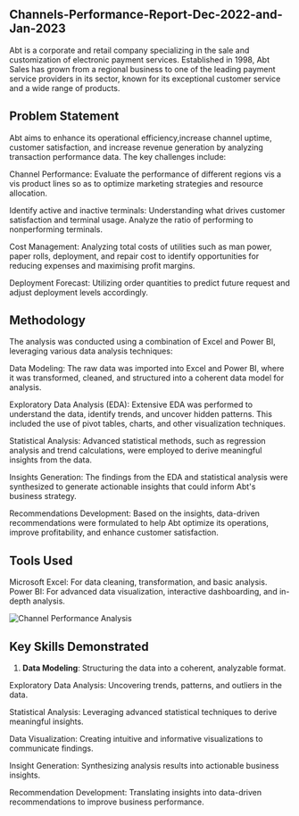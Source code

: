 ## Channels-Performance-Report-Dec-2022-and-Jan-2023

Abt is a corporate and retail company specializing in the sale and customization of electronic payment services. Established in 1998, Abt Sales has grown from a regional business to one of the leading payment service providers in its sector, known for its exceptional customer service and a wide range of products.

## Problem Statement

Abt aims to enhance its operational efficiency,increase channel uptime, customer satisfaction, and increase revenue generation by analyzing transaction performance data. The key challenges include:

Channel Performance: Evaluate the performance of different regions vis a vis product lines so as to optimize marketing strategies and resource allocation.

Identify active and inactive terminals: Understanding what drives customer satisfaction and terminal usage. Analyze the ratio of performing to nonperforming terminals.

Cost Management: Analyzing total costs of utilities such as man power, paper rolls, deployment, and repair cost to identify opportunities for reducing expenses and maximising profit margins.

Deployment Forecast: Utilizing order quantities to predict future request and adjust deployment levels accordingly.

## Methodology

The analysis was conducted using a combination of Excel and Power BI, leveraging various data analysis techniques:

Data Modeling: The raw data was imported into Excel and Power BI, where it was transformed, cleaned, and structured into a coherent data model for analysis.

Exploratory Data Analysis (EDA): Extensive EDA was performed to understand the data, identify trends, and uncover hidden patterns. This included the use of pivot tables, charts, and other visualization techniques.

Statistical Analysis: Advanced statistical methods, such as regression analysis and trend calculations, were employed to derive meaningful insights from the data.

Insights Generation: The findings from the EDA and statistical analysis were synthesized to generate actionable insights that could inform Abt's business strategy.

Recommendations Development: Based on the insights, data-driven recommendations were formulated to help Abt optimize its operations, improve profitability, and enhance customer satisfaction.

## Tools Used

Microsoft Excel: For data cleaning, transformation, and basic analysis.
Power BI: For advanced data visualization, interactive dashboarding, and in-depth analysis.


![Channel Performance Analysis](https://github.com/danielagbo44/Channels-Performance-Report-Dec-2022-and-Jan-2023.git)


## Key Skills Demonstrated

1. **Data Modeling**: Structuring the data into a coherent, analyzable format.

Exploratory Data Analysis: Uncovering trends, patterns, and outliers in the data.

Statistical Analysis: Leveraging advanced statistical techniques to derive meaningful insights.

Data Visualization: Creating intuitive and informative visualizations to communicate findings.

Insight Generation: Synthesizing analysis results into actionable business insights.

Recommendation Development: Translating insights into data-driven recommendations to improve business performance.
